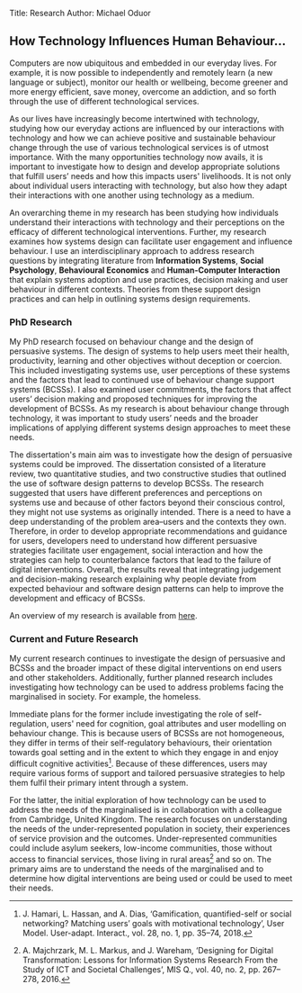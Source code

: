 Title: Research
Author: Michael Oduor

## How Technology Influences Human Behaviour...
Computers are now ubiquitous and embedded in our everyday lives. For example, it is now possible to independently and remotely learn (a new language or subject), monitor our health or wellbeing, become greener and more energy efficient, save money, overcome an addiction, and so forth through the use of different technological services. 
 
As our lives have increasingly become intertwined with technology, studying how our everyday actions are influenced by our interactions with technology and how we can achieve positive and sustainable behaviour change through the use of various technological services is of utmost importance. With the many opportunities technology now avails, it is important to investigate how to design and develop appropriate solutions that fulfill users’ needs and how this impacts users' livelihoods. It is not only about individual users interacting with technology, but also how they adapt their interactions with one another using technology as a medium.

An overarching theme in my research has been studying how individuals understand their interactions with technology and their perceptions on the efficacy of different technological interventions. Further, my research examines how systems design can facilitate user engagement and influence behaviour. I use an interdisciplinary approach to address research questions by integrating literature from **Information Systems**, **Social Psychology**, **Behavioural Economics** and **Human-Computer Interaction** that explain systems adoption and use practices, decision making and user behaviour in different contexts. Theories from these support design practices and can help in outlining systems design requirements. 

### PhD Research
My PhD research focused on behaviour change and the design of persuasive systems. The design of systems to help users meet their health, productivity, learning and other objectives without deception or coercion. This included investigating systems use, user perceptions of these systems and the factors that lead to continued use of behaviour change support systems (BCSSs). I also examined user commitments, the factors that affect users’ decision making and proposed techniques for improving the development of BCSSs. As my research is about behaviour change through technology, it was important to study users’ needs and the broader implications of applying different systems design approaches to meet these needs. 

The dissertation's main aim was to investigate how the design of persuasive systems could be improved.  The dissertation consisted of a literature review, two quantitative studies, and two constructive studies that outlined the use of software design patterns to develop BCSSs.
The research suggested that users have different preferences and perceptions on systems use and because of other factors beyond their conscious control, they might not use systems as originally intended. There is a need to have a deep understanding of the problem area–users and the contexts they own. Therefore, in order to develop appropriate recommendations and guidance for users, developers need to understand how different persuasive strategies facilitate user engagement, social interaction and how the strategies can help to counterbalance factors that lead to the failure of digital interventions. Overall, the results reveal that integrating judgement and decision-making research explaining why people deviate from expected behaviour and software design patterns can help to improve the development and efficacy of BCSSs.  

An overview of my research is available from <a href= "https://www.oulu.fi/blogs/science-with-arctic-attitude/persuasive-systems" target="_blank">here</a>.

### Current and Future Research

My current research continues to investigate the design of persuasive and BCSSs and the broader impact of these digital interventions on end users and other stakeholders. Additionally, further planned research  includes investigating how technology can be used to address problems facing the marginalised in society. For example, the homeless.

Immediate plans for the former include investigating the role of self-regulation, users' need for cognition, goal attributes and user modelling  on behaviour change. This is because users of BCSSs are not homogeneous, they differ in terms of their self-regulatory behaviours, their orientation towards goal setting and in the extent to which they engage in and enjoy difficult cognitive activities[^1]. Because of these differences, users may require various forms of support and tailored persuasive strategies to help them fulfil their primary intent through a system.

For the latter, the initial exploration of how technology can be used to address the needs of the marginalised is in collaboration with a colleague from Cambridge, United Kingdom. The research focuses on understanding the needs of the under-represented population in society, their experiences of service provision and the outcomes. Under-represented communities could include asylum seekers, low-income communities, those without access to financial services, those living in rural areas[^2] and so on. The primary aims are to understand the needs of the marginalised and to determine how  digital interventions are being used or could be used to meet their needs. 

[^1]: J. Hamari, L. Hassan, and A. Dias, ‘Gamification, quantified-self or social networking? Matching users’ goals with motivational technology’, User Model. User-adapt. Interact., vol. 28, no. 1, pp. 35–74, 2018.

[^2]: A. Majchrzark, M. L. Markus, and J. Wareham, ‘Designing for Digital Transformation: Lessons for Information Systems Research From the Study of ICT and Societal Challenges’, MIS Q., vol. 40, no. 2, pp. 267–278, 2016.





